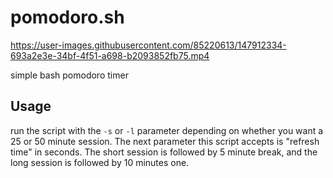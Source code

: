 # pomodoro.sh


https://user-images.githubusercontent.com/85220613/147912334-693a2e3e-34bf-4f51-a698-b2093852fb75.mp4


simple bash pomodoro timer

## Usage

run the script with the `-s` or `-l` parameter depending on whether you want a 25 or 50 minute session. The next parameter this script accepts is "refresh time" in seconds. The short session is followed by 5 minute break, and the long session is followed by 10 minutes one. 
